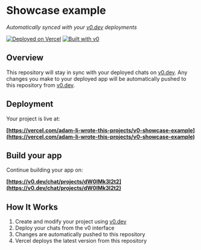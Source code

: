 # Showcase example

*Automatically synced with your [v0.dev](https://v0.dev) deployments*

[![Deployed on Vercel](https://img.shields.io/badge/Deployed%20on-Vercel-black?style=for-the-badge&logo=vercel)](https://vercel.com/adam-li-wrote-this-projects/v0-showcase-example)
[![Built with v0](https://img.shields.io/badge/Built%20with-v0.dev-black?style=for-the-badge)](https://v0.dev/chat/projects/dW0IMk3l2t2)

## Overview

This repository will stay in sync with your deployed chats on [v0.dev](https://v0.dev).
Any changes you make to your deployed app will be automatically pushed to this repository from [v0.dev](https://v0.dev).

## Deployment

Your project is live at:

**[https://vercel.com/adam-li-wrote-this-projects/v0-showcase-example](https://vercel.com/adam-li-wrote-this-projects/v0-showcase-example)**

## Build your app

Continue building your app on:

**[https://v0.dev/chat/projects/dW0IMk3l2t2](https://v0.dev/chat/projects/dW0IMk3l2t2)**

## How It Works

1. Create and modify your project using [v0.dev](https://v0.dev)
2. Deploy your chats from the v0 interface
3. Changes are automatically pushed to this repository
4. Vercel deploys the latest version from this repository